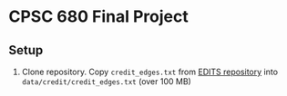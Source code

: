 # CPSC 680 Final Project

## Setup

1. Clone repository. Copy `credit_edges.txt` from [EDITS repository](https://github.com/yushundong/EDITS/tree/main/dataset/credit) into `data/credit/credit_edges.txt` (over 100 MB)
